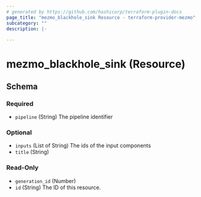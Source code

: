 ```yaml
---
# generated by https://github.com/hashicorp/terraform-plugin-docs
page_title: "mezmo_blackhole_sink Resource - terraform-provider-mezmo"
subcategory: ""
description: |-
  
---
```


# mezmo_blackhole_sink (Resource)





<!-- schema generated by tfplugindocs -->
## Schema

### Required

- `pipeline` (String) The pipeline identifier

### Optional

- `inputs` (List of String) The ids of the input components
- `title` (String)

### Read-Only

- `generation_id` (Number)
- `id` (String) The ID of this resource.


